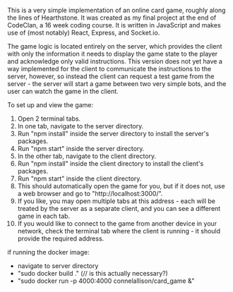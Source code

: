 This is a very simple implementation of an online card game, roughly along the lines of Hearthstone. It was created as my final project at the end of CodeClan, a 16 week coding course. It is written in JavaScript and makes use of (most notably) React, Express, and Socket.io.

The game logic is located entirely on the server, which provides the client with only the information it needs to display the game state to the player and acknowledge only valid instructions. This version does not yet have a way implemented for the client to communicate the instructions to the server, however, so instead the client can request a test game from the server - the server will start a game between two very simple bots, and the user can watch the game in the client.

To set up and view the game:

1. Open 2 terminal tabs.
2. In one tab, navigate to the server directory.
3. Run "npm install" inside the server directory to install the server's packages.
4. Run "npm start" inside the server directory.
5. In the other tab, navigate to the client directory.
6. Run "npm install" inside the client directory to install the client's packages.
7. Run "npm start" inside the client directory.
8. This should automatically open the game for you, but if it does not, use a web browser and go to "http://localhost:3000/".
9. If you like, you may open multiple tabs at this address - each will be treated by the server as a separate client, and you can see a different game in each tab.
10. If you would like to connect to the game from another device in your network, check the terminal tab where the client is running - it should provide the required address.


if running the docker image:
 - navigate to server directory
 - "sudo docker build ." (// is this actually necessary?)
 - "sudo docker run -p 4000:4000 connelallison/card_game &"